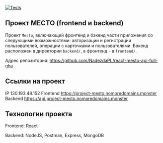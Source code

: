 [![Tests](https://github.com/nadezdapl/react-mesto-api-full-gha/actions/workflows/tests.yml/badge.svg)](https://github.com/nadezdapl/react-mesto-api-full-gha/actions/workflows/tests.yml)

## Проект МЕСТО (frontend и backend)
Проект `Mesto`, включающий фронтенд и бэкенд части приложения со следующими возможностями: авторизации и регистрации пользователей, операции с карточками и пользователями. Бэкенд расположен в директории `backend/`, а фронтенд - в `frontend/`. 

Адрес репозитория: https://github.com/NadezdaPL/react-mesto-api-full-gha

## Ссылки на проект

IP 130.193.48.152
Frontend https://project-mesto.nomoredomains.monster
Backend https://api.project-mesto.nomoredomains.monster

## Технологии проекта

Frontend: React

Backend: NodeJS, Postman, Express, MongoDB